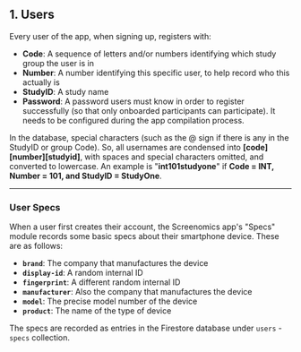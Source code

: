 
## 1. Users

Every user of the app, when signing up, registers with:
* **Code**: A sequence of letters and/or numbers identifying which study group the user is in
* **Number**: A number identifying this specific user, to help record who this actually is
* **StudyID**: A study name
* **Password**: A password users must know in order to register successfully (so that only
onboarded participants can participate). It needs to be configured during the app compilation process.

In the database, special characters (such as the @ sign if there is any in the StudyID or group Code). So,
all usernames are condensed into **[code][number][studyid]**, with spaces and special characters
omitted, and converted to lowercase. An example is "**int101studyone**" if **Code = INT, Number = 101, and StudyID = StudyOne**.

---

### User Specs

When a user first creates their account, the Screenomics app's "Specs" module records some basic specs about their smartphone device. 
These are as follows:
* **`brand`**: The company that manufactures the device
* **`display-id`**: A random internal ID
* **`fingerprint`**: A different random internal ID
* **`manufacturer`**: Also the company that manufactures the device
* **`model`**: The precise model number of the device
* **`product`**: The name of the type of device

The specs are recorded as entries in the Firestore database under `users` - `specs` collection. 
